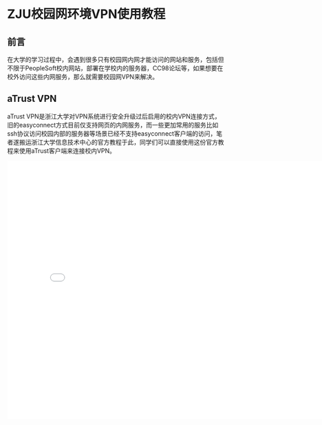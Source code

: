 # ZJU校园网环境VPN使用教程

## 前言

在大学的学习过程中，会遇到很多只有校园网内网才能访问的网站和服务，包括但不限于PeopleSoft校内网站，部署在学校内的服务器，CC98论坛等，如果想要在校外访问这些内网服务，那么就需要校园网VPN来解决。

## aTrust VPN
aTrust VPN是浙江大学对VPN系统进行安全升级过后启用的校内VPN连接方式，旧的easyconnect方式目前仅支持网页的内网服务，而一些更加常用的服务比如ssh协议访问校园内部的服务器等场景已经不支持easyconnect客户端的访问，笔者遂搬运浙江大学信息技术中心的官方教程于此，同学们可以直接使用这份官方教程来使用aTrust客户端来连接校内VPN。

<iframe src="../assets/atrust.pdf" width="800" height="600" style="border: none;"></iframe>
